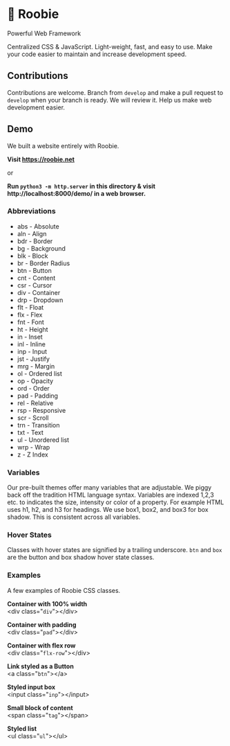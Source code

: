 # 💎 Roobie

Powerful Web Framework

Centralized CSS & JavaScript.  Light-weight, fast, and easy to use.  Make your code easier to maintain and increase development speed.

## Contributions

Contributions are welcome.  Branch from `develop` and make a pull request to `develop` when your branch is ready.  We will review it.  Help us make web development easier.

## Demo

We built a website entirely with Roobie.

**Visit https://roobie.net**

or

**Run `python3 -m http.server` in this directory & visit http://localhost:8000/demo/ in a web browser.**

### Abbreviations

- abs - Absolute
- aln - Align
- bdr - Border
- bg - Background
- blk - Block
- br - Border Radius
- btn - Button
- cnt - Content
- csr - Cursor
- div - Container
- drp - Dropdown
- flt - Float
- flx - Flex
- fnt - Font
- ht - Height
- in - Inset
- inl - Inline
- inp - Input
- jst - Justify
- mrg - Margin
- ol - Ordered list
- op - Opacity
- ord - Order
- pad - Padding
- rel - Relative
- rsp - Responsive
- scr - Scroll
- trn - Transition
- txt - Text
- ul - Unordered list
- wrp - Wrap
- z - Z Index

### Variables

Our pre-built themes offer many variables that are adjustable.  We piggy back off the tradition HTML language syntax.  Variables are indexed 1,2,3 etc. to indicates the size, intensity or color of a property.  For example HTML uses h1, h2, and h3 for headings.  We use box1, box2, and box3 for box shadow.  This is consistent across all variables.

### Hover States

Classes with hover states are signified by a trailing underscore.  `btn` and `box` are the button and box shadow hover state classes.

### Examples

A few examples of Roobie CSS classes.

**Container with 100% width**<br />
&lt;div class="`div`">&lt;/div>

**Container with padding**<br />
&lt;div class="`pad`">&lt;/div>

**Container with flex row**<br />
&lt;div class="`flx-row`">&lt;/div>

**Link styled as a Button**<br />
&lt;a class="`btn`">&lt;/a>

**Styled input box**<br />
&lt;input class="`inp`">&lt;/input>

**Small block of content**<br />
&lt;span class="`tag`">&lt;/span>

**Styled list**<br />
&lt;ul class="`ul`">&lt;/ul>

